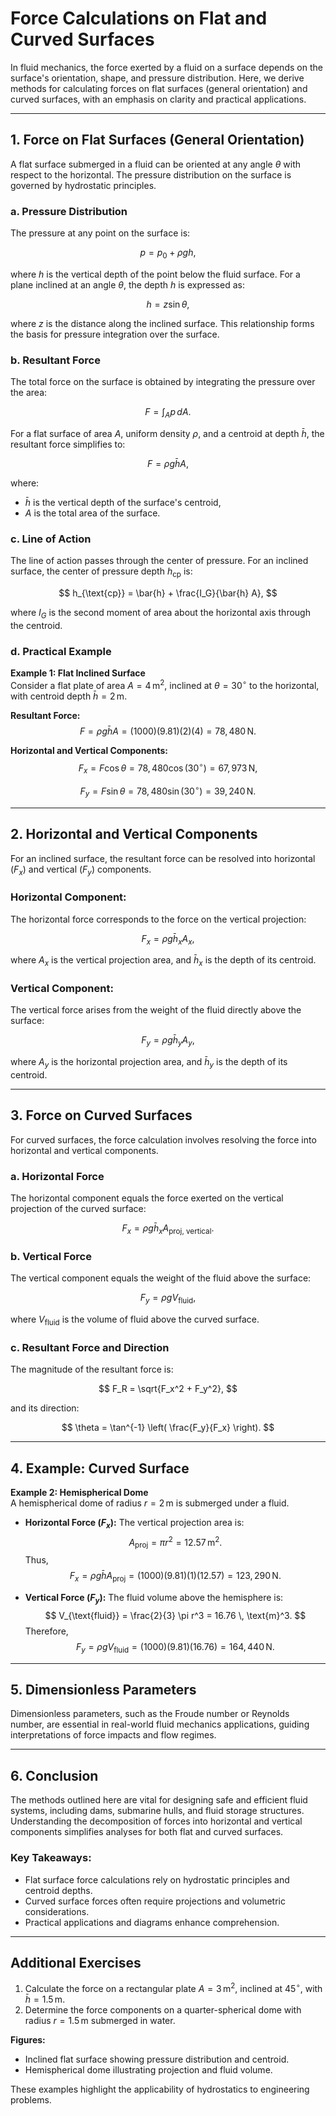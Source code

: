 # Force Calculations on Flat and Curved Surfaces

In fluid mechanics, the force exerted by a fluid on a surface depends on the surface's orientation, shape, and pressure distribution. Here, we derive methods for calculating forces on flat surfaces (general orientation) and curved surfaces, with an emphasis on clarity and practical applications.

---

## 1. **Force on Flat Surfaces (General Orientation)**

A flat surface submerged in a fluid can be oriented at any angle $\theta$ with respect to the horizontal. The pressure distribution on the surface is governed by hydrostatic principles.

### a. Pressure Distribution

The pressure at any point on the surface is:

$$
p = p_0 + \rho g h,
$$

where $h$ is the vertical depth of the point below the fluid surface. For a plane inclined at an angle $\theta$, the depth $h$ is expressed as:

$$
h = z \sin \theta,
$$

where $z$ is the distance along the inclined surface. This relationship forms the basis for pressure integration over the surface.

### b. Resultant Force

The total force on the surface is obtained by integrating the pressure over the area:

$$
F = \int_A p \, dA.
$$

For a flat surface of area $A$, uniform density $\rho$, and a centroid at depth $\bar{h}$, the resultant force simplifies to:

$$
F = \rho g \bar{h} A,
$$

where:
- $\bar{h}$ is the vertical depth of the surface's centroid,
- $A$ is the total area of the surface.

### c. Line of Action

The line of action passes through the center of pressure. For an inclined surface, the center of pressure depth $h_{\text{cp}}$ is:

$$
h_{\text{cp}} = \bar{h} + \frac{I_G}{\bar{h} A},
$$

where $I_G$ is the second moment of area about the horizontal axis through the centroid.

### d. Practical Example

**Example 1: Flat Inclined Surface**  
Consider a flat plate of area $A = 4 \, \text{m}^2$, inclined at $\theta = 30^\circ$ to the horizontal, with centroid depth $\bar{h} = 2 \, \text{m}$.

**Resultant Force:**
$$
F = \rho g \bar{h} A = (1000)(9.81)(2)(4) = 78,480 \, \text{N}.
$$

**Horizontal and Vertical Components:**
$$
F_x = F \cos \theta = 78,480 \cos(30^\circ) = 67,973 \, \text{N},
$$

$$
F_y = F \sin \theta = 78,480 \sin(30^\circ) = 39,240 \, \text{N}.
$$

---

## 2. **Horizontal and Vertical Components**

For an inclined surface, the resultant force can be resolved into horizontal ($F_x$) and vertical ($F_y$) components.

### Horizontal Component:

The horizontal force corresponds to the force on the vertical projection:

$$
F_x = \rho g \bar{h}_x A_x,
$$

where $A_x$ is the vertical projection area, and $\bar{h}_x$ is the depth of its centroid.

### Vertical Component:

The vertical force arises from the weight of the fluid directly above the surface:

$$
F_y = \rho g \bar{h}_y A_y,
$$

where $A_y$ is the horizontal projection area, and $\bar{h}_y$ is the depth of its centroid.

---

## 3. **Force on Curved Surfaces**

For curved surfaces, the force calculation involves resolving the force into horizontal and vertical components.

### a. Horizontal Force

The horizontal component equals the force exerted on the vertical projection of the curved surface:

$$
F_x = \rho g \bar{h}_x A_{\text{proj, vertical}}.
$$

### b. Vertical Force

The vertical component equals the weight of the fluid above the surface:

$$
F_y = \rho g V_{\text{fluid}},
$$

where $V_{\text{fluid}}$ is the volume of fluid above the curved surface.

### c. Resultant Force and Direction

The magnitude of the resultant force is:

$$
F_R = \sqrt{F_x^2 + F_y^2},
$$

and its direction:

$$
\theta = \tan^{-1} \left( \frac{F_y}{F_x} \right).
$$

---

## 4. **Example: Curved Surface**

**Example 2: Hemispherical Dome**  
A hemispherical dome of radius $r = 2 \, \text{m}$ is submerged under a fluid.

- **Horizontal Force ($F_x$):**
  The vertical projection area is:
  $$
  A_{\text{proj}} = \pi r^2 = 12.57 \, \text{m}^2.
  $$
  Thus,
  $$
  F_x = \rho g \bar{h} A_{\text{proj}} = (1000)(9.81)(1)(12.57) = 123,290 \, \text{N}.
  $$

- **Vertical Force ($F_y$):**
  The fluid volume above the hemisphere is:
  $$
  V_{\text{fluid}} = \frac{2}{3} \pi r^3 = 16.76 \, \text{m}^3.
  $$
  Therefore,
  $$
  F_y = \rho g V_{\text{fluid}} = (1000)(9.81)(16.76) = 164,440 \, \text{N}.
  $$

---

## 5. **Dimensionless Parameters**

Dimensionless parameters, such as the Froude number or Reynolds number, are essential in real-world fluid mechanics applications, guiding interpretations of force impacts and flow regimes.

---

## 6. **Conclusion**

The methods outlined here are vital for designing safe and efficient fluid systems, including dams, submarine hulls, and fluid storage structures. Understanding the decomposition of forces into horizontal and vertical components simplifies analyses for both flat and curved surfaces.

### Key Takeaways:
- Flat surface force calculations rely on hydrostatic principles and centroid depths.
- Curved surface forces often require projections and volumetric considerations.
- Practical applications and diagrams enhance comprehension.

---

## Additional Exercises

1. Calculate the force on a rectangular plate $A = 3 \, \text{m}^2$, inclined at $45^\circ$, with $\bar{h} = 1.5 \, \text{m}$.
2. Determine the force components on a quarter-spherical dome with radius $r = 1.5 \, \text{m}$ submerged in water.

**Figures:**  
- Inclined flat surface showing pressure distribution and centroid.
- Hemispherical dome illustrating projection and fluid volume.

These examples highlight the applicability of hydrostatics to engineering problems.
